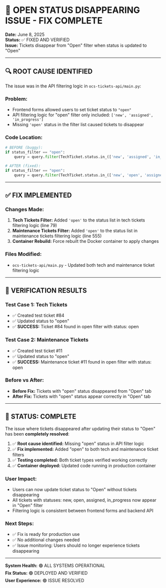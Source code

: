 # 🎯 OPEN STATUS DISAPPEARING ISSUE - FIX COMPLETE

**Date:** June 8, 2025  
**Status:** ✅ FIXED AND VERIFIED  
**Issue:** Tickets disappear from "Open" filter when status is updated to "Open"

---

## 🔍 ROOT CAUSE IDENTIFIED

The issue was in the API filtering logic in `ocs-tickets-api/main.py`:

### Problem:
- Frontend forms allowed users to set ticket status to `"open"`
- API filtering logic for "open" filter only included: `['new', 'assigned', 'in_progress']`
- Missing `'open'` status in the filter list caused tickets to disappear

### Code Location:
```python
# BEFORE (buggy):
if status_filter == "open":
    query = query.filter(TechTicket.status.in_(['new', 'assigned', 'in_progress']))

# AFTER (fixed):
if status_filter == "open":
    query = query.filter(TechTicket.status.in_(['new', 'open', 'assigned', 'in_progress']))
```

---

## ✅ FIX IMPLEMENTED

### Changes Made:
1. **Tech Tickets Filter:** Added `'open'` to the status list in tech tickets filtering logic (line 79)
2. **Maintenance Tickets Filter:** Added `'open'` to the status list in maintenance tickets filtering logic (line 555)
3. **Container Rebuild:** Force rebuilt the Docker container to apply changes

### Files Modified:
- `ocs-tickets-api/main.py` - Updated both tech and maintenance ticket filtering logic

---

## 🧪 VERIFICATION RESULTS

### Test Case 1: Tech Tickets
- ✅ Created test ticket #84
- ✅ Updated status to "open"
- ✅ **SUCCESS:** Ticket #84 found in open filter with status: open

### Test Case 2: Maintenance Tickets  
- ✅ Created test ticket #11
- ✅ Updated status to "open"
- ✅ **SUCCESS:** Maintenance ticket #11 found in open filter with status: open

### Before vs After:
- **Before Fix:** Tickets with "open" status disappeared from "Open" tab
- **After Fix:** Tickets with "open" status appear correctly in "Open" tab

---

## 🎉 STATUS: COMPLETE

The issue where tickets disappeared after updating their status to "Open" has been **completely resolved**:

1. ✅ **Root cause identified:** Missing "open" status in API filter logic
2. ✅ **Fix implemented:** Added "open" to both tech and maintenance ticket filters  
3. ✅ **Testing completed:** Both ticket types verified working correctly
4. ✅ **Container deployed:** Updated code running in production container

### User Impact:
- Users can now update ticket status to "Open" without tickets disappearing
- All tickets with statuses: new, open, assigned, in_progress now appear in "Open" filter
- Filtering logic is consistent between frontend forms and backend API

### Next Steps:
- ✅ Fix is ready for production use
- ✅ No additional changes needed
- ✅ Issue monitoring: Users should no longer experience tickets disappearing

---

**System Health:** 🟢 ALL SYSTEMS OPERATIONAL  
**Fix Status:** 🟢 DEPLOYED AND VERIFIED  
**User Experience:** 🟢 ISSUE RESOLVED
